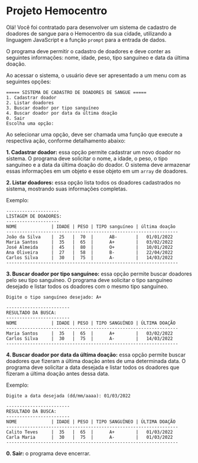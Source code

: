 
# Projeto Hemocentro

Olá! Você foi contratado para desenvolver um sistema de cadastro de doadores de sangue para o Hemocentro da sua cidade, utilizando a linguagem JavaScript e a função `prompt` para a entrada de dados.

O programa deve permitir o cadastro de doadores e deve conter as seguintes informações: nome, idade, peso, tipo sanguíneo e data da última doação.

Ao acessar o sistema, o usuário deve ser apresentado a um menu com as seguintes opções:

```
===== SISTEMA DE CADASTRO DE DOADORES DE SANGUE =====
1. Cadastrar doador
2. Listar doadores
3. Buscar doador por tipo sanguíneo
4. Buscar doador por data da última doação
0. Sair
Escolha uma opção:
```

Ao selecionar uma opção, deve ser chamada uma função que execute a respectiva ação, conforme detalhamento abaixo:

**1. Cadastrar doador:** essa opção permite cadastrar um novo doador no sistema. O programa deve solicitar o nome, a idade, o peso, o tipo sanguíneo e a data da última doação do doador. O sistema deve armazenar essas informações em um objeto e esse objeto em um `array` de doadores.

**2. Listar doadores:** essa opção lista todos os doadores cadastrados no sistema, mostrando suas informações completas.

Exemplo:

```
--------------------
LISTAGEM DE DOADORES:
--------------------
NOME             | IDADE | PESO | TIPO sanguíneo | última doação
-----------------------------------------------------------------
Joâo da Silva    |  25   |  70  |      AB-       |   01/01/2022  
Maria Santos     |  35   |  65  |      A+        |   03/02/2022  
José Almeida     |  45   |  80  |      O+        |   10/01/2022  
Ana Oliveira     |  27   |  58  |      B-        |   22/04/2022  
Carlos Silva     |  30   |  75  |      A-        |   14/03/2022  
-----------------------------------------------------------------
```

**3. Buscar doador por tipo sanguíneo:** essa opção permite buscar doadores pelo seu tipo sanguíneo. O programa deve solicitar o tipo sanguíneo desejado e listar todos os doadores com o mesmo tipo sanguíneo.

```
Digite o tipo sanguíneo desejado: A+

------------------------
RESULTADO DA BUSCA:
------------------------
NOME             | IDADE | PESO | TIPO SANGUÍNEO | ÚLTIMA DOAÇÃO
-----------------------------------------------------------------
Maria Santos     |  35   |  65  |      A+        |   03/02/2022  
Carlos Silva     |  30   |  75  |      A-        |   14/03/2022  
-----------------------------------------------------------------
```

**4. Buscar doador por data da última doação:** essa opção permite buscar doadores que fizeram a última doação antes de uma determinada data. O programa deve solicitar a data desejada e listar todos os doadores que fizeram a última doação antes dessa data.

Exemplo:

```
Digite a data desejada (dd/mm/aaaa): 01/03/2022

------------------------
RESULTADO DA BUSCA:
------------------------
NOME             | IDADE | PESO | TIPO SANGUÍNEO | ÚLTIMA DOAÇÃO
-----------------------------------------------------------------
Calito Teves     |  35   |  65  |      A+        |   01/03/2022  
Carla Maria      |  30   |  75  |      A-        |   01/03/2022  
-----------------------------------------------------------------
```

**0. Sair:** o programa deve encerrar.
